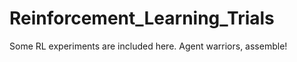 # Reinforcement_Learning_Trials
Some RL experiments are included here.
Agent warriors, assemble!












